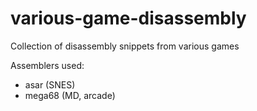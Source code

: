 # various-game-disassembly

Collection of disassembly snippets from various games

Assemblers used:
* asar (SNES)
* mega68 (MD, arcade)